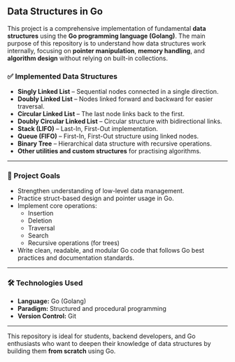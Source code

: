 ## Data Structures in Go

This project is a comprehensive implementation of fundamental **data structures** using the **Go programming language (Golang)**. The main purpose of this repository is to understand how data structures work internally, focusing on **pointer manipulation**, **memory handling**, and **algorithm design** without relying on built-in collections.

### ✅ Implemented Data Structures

- **Singly Linked List** – Sequential nodes connected in a single direction.
- **Doubly Linked List** – Nodes linked forward and backward for easier traversal.
- **Circular Linked List** – The last node links back to the first.
- **Doubly Circular Linked List** – Circular structure with bidirectional links.
- **Stack (LIFO)** – Last-In, First-Out implementation.
- **Queue (FIFO)** – First-In, First-Out structure using linked nodes.
- **Binary Tree** – Hierarchical data structure with recursive operations.
- **Other utilities and custom structures** for practising algorithms.

---

### 🎯 Project Goals

- Strengthen understanding of low-level data management.
- Practice struct-based design and pointer usage in Go.
- Implement core operations:
  - Insertion
  - Deletion
  - Traversal
  - Search
  - Recursive operations (for trees)
- Write clean, readable, and modular Go code that follows Go best practices and documentation standards.

---

### 🛠️ Technologies Used

- **Language:** Go (Golang)
- **Paradigm:** Structured and procedural programming
- **Version Control:** Git

---

This repository is ideal for students, backend developers, and Go enthusiasts who want to deepen their knowledge of data structures by building them **from scratch** using Go.


